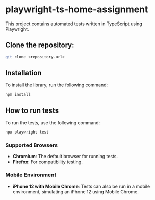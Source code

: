 # playwright-ts-home-assignment

This project contains automated tests written in TypeScript using Playwright.

## Clone the repository:

```bash
git clone <repository-url>
```

## Installation

To install the library, run the following command:

```bash
npm install
```

## How to run tests

To run the tests, use the following command:

```bash
npx playwright test
```

### Supported Browsers

- **Chromium**: The default browser for running tests.
- **Firefox**: For compatibility testing.

### Mobile Environment

- **iPhone 12 with Mobile Chrome**: Tests can also be run in a mobile environment, simulating an iPhone 12 using Mobile Chrome.
